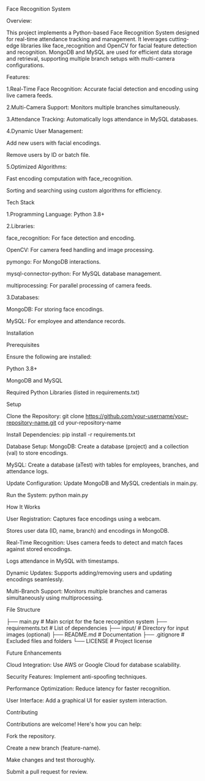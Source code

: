Face Recognition System

Overview:

This project implements a Python-based Face Recognition System designed for real-time attendance tracking and management. It leverages cutting-edge libraries like face_recognition and OpenCV for facial feature detection and recognition. MongoDB and MySQL are used for efficient data storage and retrieval, supporting multiple branch setups with multi-camera configurations.

Features:

1.Real-Time Face Recognition: Accurate facial detection and encoding using live camera feeds.

2.Multi-Camera Support: Monitors multiple branches simultaneously.

3.Attendance Tracking: Automatically logs attendance in MySQL databases.

4.Dynamic User Management:

Add new users with facial encodings.

Remove users by ID or batch file.

5.Optimized Algorithms:

Fast encoding computation with face_recognition.

Sorting and searching using custom algorithms for efficiency.

Tech Stack

1.Programming Language: Python 3.8+

2.Libraries:

face_recognition: For face detection and encoding.

OpenCV: For camera feed handling and image processing.

pymongo: For MongoDB interactions.

mysql-connector-python: For MySQL database management.

multiprocessing: For parallel processing of camera feeds.

3.Databases:

MongoDB: For storing face encodings.

MySQL: For employee and attendance records.

Installation

Prerequisites

Ensure the following are installed:

Python 3.8+

MongoDB and MySQL

Required Python Libraries (listed in requirements.txt)

Setup

Clone the Repository:
git clone https://github.com/your-username/your-repository-name.git cd your-repository-name

Install Dependencies:
pip install -r requirements.txt

Database Setup:
MongoDB: Create a database (project) and a collection (val) to store encodings.

MySQL: Create a database (aTest) with tables for employees, branches, and attendance logs.

Update Configuration:
Update MongoDB and MySQL credentials in main.py.

Run the System:
python main.py

How It Works

User Registration:
Captures face encodings using a webcam.

Stores user data (ID, name, branch) and encodings in MongoDB.

Real-Time Recognition:
Uses camera feeds to detect and match faces against stored encodings.

Logs attendance in MySQL with timestamps.

Dynamic Updates:
Supports adding/removing users and updating encodings seamlessly.

Multi-Branch Support:
Monitors multiple branches and cameras simultaneously using multiprocessing.

File Structure

├── main.py # Main script for the face recognition system ├── requirements.txt # List of dependencies ├── input/ # Directory for input images (optional) ├── README.md # Documentation ├── .gitignore # Excluded files and folders └── LICENSE # Project license

Future Enhancements

Cloud Integration: Use AWS or Google Cloud for database scalability.

Security Features: Implement anti-spoofing techniques.

Performance Optimization: Reduce latency for faster recognition.

User Interface: Add a graphical UI for easier system interaction.

Contributing

Contributions are welcome! Here's how you can help:

Fork the repository.

Create a new branch (feature-name).

Make changes and test thoroughly.

Submit a pull request for review.
